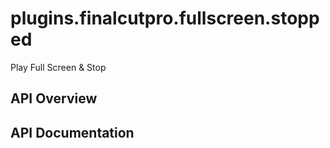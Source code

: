 # plugins.finalcutpro.fullscreen.stopped

Play Full Screen & Stop

## API Overview

## API Documentation

